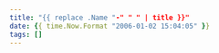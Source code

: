 ```yaml
---
title: "{{ replace .Name "-" " " | title }}"
date: {{ time.Now.Format "2006-01-02 15:04:05" }}
tags: []
---
```

